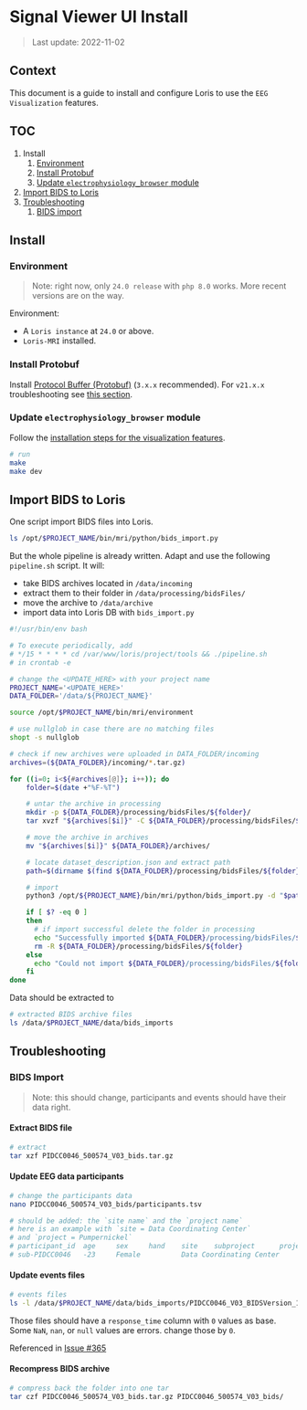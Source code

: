 

# Signal Viewer UI Install

> Last update: 2022-11-02

## Context

This document is a guide to install and configure Loris to use the `EEG Visualization` features.

## TOC

1. Install
    1. [Environment](#environment)
    1. [Install Protobuf](#install-protobuf)
    1. [Update `electrophysiology_browser` module](#update-electrophysiology_browser-module)
1. [Import BIDS to Loris](#import-bids-to-loris)
1. [Troubleshooting](#troubleshooting)
    1. [BIDS import](#bids-import)

## Install

### Environment

> Note: right now, only `24.0 release` with `php 8.0` works. More recent versions are on the way.

Environment:
- A `Loris instance` at `24.0` or above.
- `Loris-MRI` installed.

### Install Protobuf

Install [Protocol Buffer (Protobuf)](https://github.com/protocolbuffers/protobuf#protocol-compiler-installation) (`3.x.x` recommended). For `v21.x.x` troubleshooting see [this section](https://github.com/aces/Loris/modules/electrophysiology_browser/README.md#troubleshooting-error-when-trying-to-use-protobuf-v21-and-higher).

### Update `electrophysiology_browser` module

Follow the [installation steps for the visualization features](https://github.com/aces/Loris/tree/main/modules/electrophysiology_browser#-installation-requirements-to-use-the-visualization-features).


```bash
# run
make
make dev
```

## Import BIDS to Loris

One script import BIDS files into Loris.

```bash
ls /opt/$PROJECT_NAME/bin/mri/python/bids_import.py
```

But the whole pipeline is already written. Adapt and use the following `pipeline.sh` script. It will:
- take BIDS archives located in `/data/incoming`
- extract them to their folder in `/data/processing/bidsFiles/`
- move the archive to `/data/archive`
- import data into Loris DB with `bids_import.py`

```bash
#!/usr/bin/env bash

# To execute periodically, add
# */15 * * * * cd /var/www/loris/project/tools && ./pipeline.sh
# in crontab -e

# change the <UPDATE_HERE> with your project name
PROJECT_NAME='<UPDATE_HERE>'
DATA_FOLDER='/data/${PROJECT_NAME}'

source /opt/$PROJECT_NAME/bin/mri/environment

# use nullglob in case there are no matching files
shopt -s nullglob

# check if new archives were uploaded in DATA_FOLDER/incoming
archives=(${DATA_FOLDER}/incoming/*.tar.gz)

for ((i=0; i<${#archives[@]}; i++)); do
    folder=$(date +"%F-%T")

    # untar the archive in processing
    mkdir -p ${DATA_FOLDER}/processing/bidsFiles/${folder}/
    tar xvzf "${archives[$i]}" -C ${DATA_FOLDER}/processing/bidsFiles/${folder}/

    # move the archive in archives
    mv "${archives[$i]}" ${DATA_FOLDER}/archives/

    # locate dataset_description.json and extract path
    path=$(dirname $(find ${DATA_FOLDER}/processing/bidsFiles/${folder} -type f -name "dataset_description.json"))

    # import
    python3 /opt/${PROJECT_NAME}/bin/mri/python/bids_import.py -d "$path" -p database_config.py -csv

    if [ $? -eq 0 ]
    then
      # if import successful delete the folder in processing
      echo "Successfully imported ${DATA_FOLDER}/processing/bidsFiles/${folder}"
      rm -R ${DATA_FOLDER}/processing/bidsFiles/${folder}
    else
      echo "Could not import ${DATA_FOLDER}/processing/bidsFiles/${folder}" >&2
    fi
done
```

Data should be extracted to

```bash
# extracted BIDS archive files
ls /data/$PROJECT_NAME/data/bids_imports
```





## Troubleshooting

### BIDS Import

> Note: this should change, participants and events should have their data right.

#### Extract BIDS file

```bash
# extract
tar xzf PIDCC0046_500574_V03_bids.tar.gz
```

#### Update EEG data participants

```bash
# change the participants data
nano PIDCC0046_500574_V03_bids/participants.tsv

# should be added: the `site name` and the `project name`
# here is an example with `site = Data Coordinating Center`
# and `project = Pumpernickel`
# participant_id  age     sex     hand    site    subproject      project
# sub-PIDCC0046   -23     Female          Data Coordinating Center                Pumpernickel
```

#### Update events files

```bash
# events files
ls -l /data/$PROJECT_NAME/data/bids_imports/PIDCC0046_V03_BIDSVersion_1.6.0/sub-PIDCC0046/ses-V03/eeg/sub-PIDCC0046_ses-V03_*_events.tsv
```

Those files should have a `response_time` column with `0` values as base. Some `NaN`, `nan`, or `null` values are errors. change those by `0`.

Referenced in [Issue #365](https://github.com/aces/HBCD/issues/365)


#### Recompress BIDS archive

```bash
# compress back the folder into one tar
tar czf PIDCC0046_500574_V03_bids.tar.gz PIDCC0046_500574_V03_bids/
```

